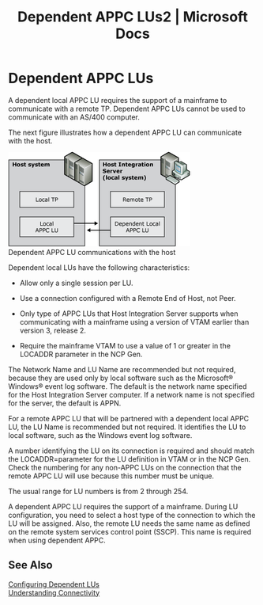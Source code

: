 ﻿---
title: "Dependent APPC LUs2 | Microsoft Docs"
ms.custom: ""
ms.date: "11/30/2017"
ms.prod: "host-integration-server"
ms.reviewer: ""
ms.suite: ""
ms.tgt_pltfrm: ""
ms.topic: "article"
ms.assetid: 28a98a95-a663-46d7-9444-2e96d9ebb38e
caps.latest.revision: 4
---
# Dependent APPC LUs
A dependent local APPC LU requires the support of a mainframe to communicate with a remote TP. Dependent APPC LUs cannot be used to communicate with an AS/400 computer.  
  
 The next figure illustrates how a dependent APPC LU can communicate with the host.  
  
 ![](../core/media/srvc07.gif "srvc07")  
Dependent APPC LU communications with the host  
  
 Dependent local LUs have the following characteristics:  
  
-   Allow only a single session per LU.  
  
-   Use a connection configured with a Remote End of Host, not Peer.  
  
-   Only type of APPC LUs that Host Integration Server supports when communicating with a mainframe using a version of VTAM earlier than version 3, release 2.  
  
-   Require the mainframe VTAM to use a value of 1 or greater in the LOCADDR parameter in the NCP Gen.  
  
 The Network Name and LU Name are recommended but not required, because they are used only by local software such as the Microsoft® Windows® event log software. The default is the network name specified for the Host Integration Server computer. If a network name is not specified for the server, the default is APPN.  
  
 For a remote APPC LU that will be partnered with a dependent local APPC LU, the LU Name is recommended but not required. It identifies the LU to local software, such as the Windows event log software.  
  
 A number identifying the LU on its connection is required and should match the LOCADDR=parameter for the LU definition in VTAM or in the NCP Gen. Check the numbering for any non-APPC LUs on the connection that the remote APPC LU will use because this number must be unique.  
  
 The usual range for LU numbers is from 2 through 254.  
  
 A dependent APPC LU requires the support of a mainframe. During LU configuration, you need to select a host type of the connection to which the LU will be assigned. Also, the remote LU needs the same name as defined on the remote system services control point (SSCP). This name is required when using dependent APPC.  
  
## See Also  
 [Configuring Dependent LUs](../core/configuring-dependent-lus1.md)   
 [Understanding Connectivity](../core/understanding-connectivity2.md)